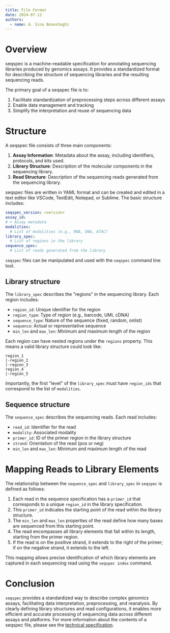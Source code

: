 ```yaml
---
title: File Format
date: 2024-07-12
authors:
  - name: A. Sina Booeshaghi
---
```


# Overview

seqspec is a machine-readable specification for annotating sequencing libraries produced by genomics assays. It provides a standardized format for describing the structure of sequencing libraries and the resulting sequencing reads.

The primary goal of a seqspec file is to:

1. Facilitate standardization of preprocessing steps across different assays
2. Enable data management and tracking
3. Simplify the interpretation and reuse of sequencing data

# Structure

A seqspec file consists of three main components:

1. **Assay Information**: Metadata about the assay, including identifiers, protocols, and kits used.
2. **Library Structure**: Description of the molecular components in the sequencing library.
3. **Read Structure**: Description of the sequencing reads generated from the sequencing library.

seqspec files are written in YAML format and can be created and edited in a text editor like VSCode, TextEdit, Notepad, or Sublime. The basic structure includes:

```yaml
seqspec_version: <version>
assay_id:
# + Assay metadata
modalities:
  # List of modalities (e.g., RNA, DNA, ATAC)
library_spec:
  # List of regions in the library
sequence_spec:
  # List of reads generated from the library
```

`seqspec` files can be manipulated and used with the `seqspec` command line tool.

## Library structure

The `library_spec` describes the "regions" in the sequencing library. Each region includes:

- `region_id`: Unique identifier for the region
- `region_type`: Type of region (e.g., barcode, UMI, cDNA)
- `sequence_type`: Nature of the sequence (fixed, random, onlist)
- `sequence`: Actual or representative sequence
- `min_len` and `max_len`: Minimum and maximum length of the region

Each region can have nested regions under the `regions` property. This means a valid library structure could look like:

```
region_1
|-region_2
|-region_3
region_4
|-region_5
```

Importantly, the first "level" of the `library_spec` must have `region_ids` that correspond to the list of `modalities`.

## Sequence structure

The `sequence_spec` describes the sequencing reads. Each read includes:

- `read_id`: Identifier for the read
- `modality`: Associated modality
- `primer_id`: ID of the primer region in the library structure
- `strand`: Orientation of the read (pos or neg)
- `min_len` and `max_len`: Minimum and maximum length of the read

# Mapping Reads to Library Elements

The relationship between the `sequence_spec` and `library_spec` in `seqspec` is defined as follows:

1. Each read in the sequence specification has a `primer_id` that corresponds to a unique `region_id` in the library specification.
2. This `primer_id` indicates the starting point of the read within the library structure.
3. The `min_len` and `max_len` properties of the read define how many bases are sequenced from this starting point.
4. The read encompasses all library elements that fall within its length, starting from the primer region.
5. If the read is on the positive strand, it extends to the right of the primer; if on the negative strand, it extends to the left.

This mapping allows precise identification of which library elements are captured in each sequencing read using the `seqspec index` command.

# Conclusion

`seqspec` provides a standardized way to describe complex genomics assays, facilitating data interpretation, preprocessing, and reanalysis. By clearly defining library structures and read configurations, it enables more efficient and accurate processing of sequencing data across different assays and platforms. For more information about the contents of a seqspec file, please see the [technical specification](SPECIFICATION.md).
